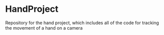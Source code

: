 # HandProject
Repository for the hand project, which includes all of the code for tracking the movement of a hand on a camera
